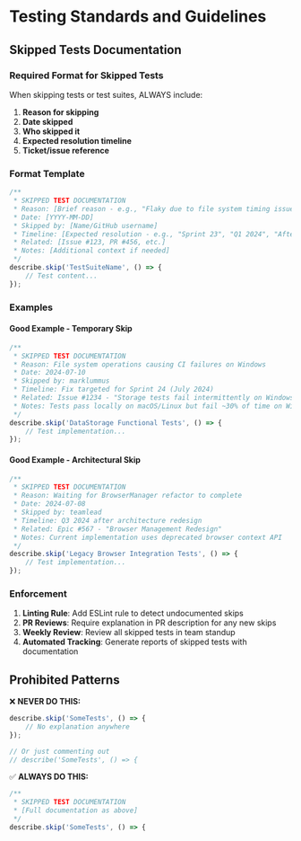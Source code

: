 # Testing Standards and Guidelines

## Skipped Tests Documentation

### Required Format for Skipped Tests

When skipping tests or test suites, ALWAYS include:

1. **Reason for skipping**
2. **Date skipped**
3. **Who skipped it**
4. **Expected resolution timeline**
5. **Ticket/issue reference**

### Format Template

```typescript
/**
 * SKIPPED TEST DOCUMENTATION
 * Reason: [Brief reason - e.g., "Flaky due to file system timing issues"]
 * Date: [YYYY-MM-DD]
 * Skipped by: [Name/GitHub username]
 * Timeline: [Expected resolution - e.g., "Sprint 23", "Q1 2024", "After refactor"]
 * Related: [Issue #123, PR #456, etc.]
 * Notes: [Additional context if needed]
 */
describe.skip('TestSuiteName', () => {
    // Test content...
});
```

### Examples

#### Good Example - Temporary Skip
```typescript
/**
 * SKIPPED TEST DOCUMENTATION
 * Reason: File system operations causing CI failures on Windows
 * Date: 2024-07-10
 * Skipped by: marklummus
 * Timeline: Fix targeted for Sprint 24 (July 2024)
 * Related: Issue #1234 - "Storage tests fail intermittently on Windows CI"
 * Notes: Tests pass locally on macOS/Linux but fail ~30% of time on Windows runners
 */
describe.skip('DataStorage Functional Tests', () => {
    // Test implementation...
});
```

#### Good Example - Architectural Skip
```typescript
/**
 * SKIPPED TEST DOCUMENTATION
 * Reason: Waiting for BrowserManager refactor to complete
 * Date: 2024-07-08
 * Skipped by: teamlead
 * Timeline: Q3 2024 after architecture redesign
 * Related: Epic #567 - "Browser Management Redesign"
 * Notes: Current implementation uses deprecated browser context API
 */
describe.skip('Legacy Browser Integration Tests', () => {
    // Test implementation...
});
```

### Enforcement

1. **Linting Rule**: Add ESLint rule to detect undocumented skips
2. **PR Reviews**: Require explanation in PR description for any new skips
3. **Weekly Review**: Review all skipped tests in team standup
4. **Automated Tracking**: Generate reports of skipped tests with documentation

## Prohibited Patterns

❌ **NEVER DO THIS:**
```typescript
describe.skip('SomeTests', () => {
    // No explanation anywhere
});

// Or just commenting out
// describe('SomeTests', () => {
```

✅ **ALWAYS DO THIS:**
```typescript
/**
 * SKIPPED TEST DOCUMENTATION
 * [Full documentation as above]
 */
describe.skip('SomeTests', () => {
```